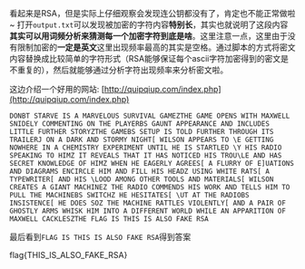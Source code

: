 看起来是RSA，但是实际上仔细观察会发现连公钥都没有了，肯定也不能正常做啦~
打开`output.txt`可以发现被加密的字符内容**特别长**，其实也就说明了这段内容**其实可以用词频分析来猜测每一个加密字符到底是啥**。这里注意一点，这里由于没有限制加密的**一定是英文**这里出现频率最高的其实是空格。通过脚本的方式将密文内容替换成比较简单的字符形式（RSA能够保证每个ascii字符加密得到的密文是不重复的），然后就能够通过分析字符出现频率来分析密文啦。

这边介绍一个好用的网站:
[http://quipqiup.com/index.php](http://quipqiup.com/index.php)
```
DONBT STARVE IS A MARVELOUS SURVIVAL GAMEZTHE GAME OPENS WITH MAXWELL SNIDELY COMMENTING ON THE PLAYERBS GAUNT APPEARANCE AND INCLUDES LITTLE FURTHER STORYZTHE GAMEBS SETUP IS TOLD FURTHER THROUGH ITS TRAILERJ ON A DARK AND STORMY NIGHT[ WILSON APPEARS TO \E GETTING NOWHERE IN A CHEMISTRY EXPERIMENT UNTIL HE IS STARTLED \Y HIS RADIO SPEAKING TO HIMZ IT REVEALS THAT IT HAS NOTICED HIS TROU\LE AND HAS SECRET KNOWLEDGE OF HIMZ WHEN HE EAGERLY AGREES[ A FLURRY OF E]UATIONS AND DIAGRAMS ENCIRCLE HIM AND FILL HIS HEADZ USING WHITE RATS[ A TYPEWRITER[ AND HIS \LOOD AMONG OTHER TOOLS AND MATERIALS[ WILSON CREATES A GIANT MACHINEZ THE RADIO COMMENDS HIS WORK AND TELLS HIM TO PULL THE MACHINEBS SWITCHZ HE HESITATES[ \UT AT THE RADIOBS INSISTENCE[ HE DOES SOZ THE MACHINE RATTLES VIOLENTLY[ AND A PAIR OF GHOSTLY ARMS WHISK HIM INTO A DIFFERENT WORLD WHILE AN APPARITION OF MAXWELL CACKLESZTHE FLAG IS THIS IS ALSO FAKE RSA
```
最后看到`FLAG IS THIS IS ALSO FAKE RSA`得到答案

flag{THIS_IS_ALSO_FAKE_RSA}